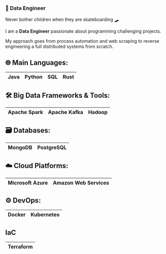 ### 🚀 Data Engineer

Never bother children when they are skateboarding 🛹

I am a **Data Engineer** passionate about programming challenging projects. 

My approach goes from process automation and web scraping to reverse engineering a full distributed systems from scratch.

## 🌐 **Main Languages**:
| Java | Python | SQL | Rust |
| ---- | ------ | --- | ---- |

## 🛠️ **Big Data Frameworks & Tools**:
| Apache Spark | Apache Kafka | Hadoop |
| ------------ | ------------ | ------ |

## 🗃️ **Databases**:
| MongoDB | PostgreSQL |
| ------- | ---------- |

## ☁️ **Cloud Platforms**:
| Microsoft Azure | Amazon Web Services |
| --------------- | ------------------ |

## ⚙️ **DevOps**:
| Docker | Kubernetes |
| ------ | ---------- |

## IaC

| Terraform |
| --------- |